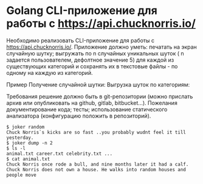 # Golang CLI-приложение для работы с https://api.chucknorris.io/

Необходимо реализовать CLI-приложение для работы с https://api.chucknorris.io/. Приложение должно уметь: печатать на экран случайную шутку; выгружать по n случайных уникальных шуток ( n задается пользователем, дефолтное значение 5) для каждой из существующих категорий и сохранять их в текстовые файлы - по одному на каждую из категорий.

Пример Получение случайной шутки: Выгрузка шуток по категориям:

Требования решение должно быть в git-репозитории (можно прислать архив или опубликовать на github, gitlab, bitbucket...). Пожелания документирование кода; тесты; использование статического анализатора (конфигурацию положить в репозиторий).

```
$ joker random
Chuck Norris`s kicks are so fast ..you probably wudnt feel it till yesterday.
$ joker dump -n 2
$ ls -l
animal.txt career.txt celebrity.txt ...
$ cat animal.txt
Chuck Norris once rode a bull, and nine months later it had a calf. Chuck Norris does not own a house. He walks into random houses and people move
```

